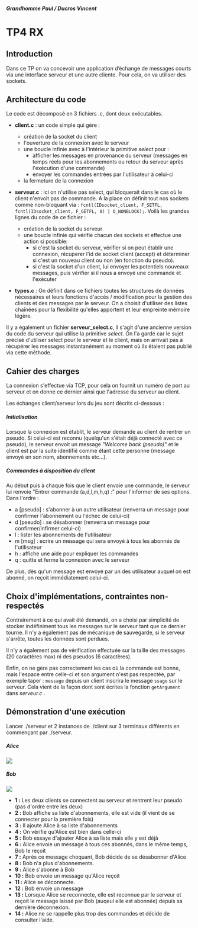 ##### Grandhomme Paul / Ducros Vincent

# TP4 RX

## Introduction

Dans ce TP on va concevoir une application d’échange de
messages courts via une interface serveur et une autre cliente. Pour cela, on va utiliser des sockets.

## Architecture du code

Le code est décomposé en 3 fichiers .c, dont deux exécutables.

- **client.c** : un code simple qui gère : 
    + création de la socket du client
    + l'ouverture de la connexion avec le serveur
    + une boucle infinie avec à l'intérieur la primitive *select* pour : 
        - afficher les messages en provenance du serveur (messages en temps réels pour les abonnements ou retour du serveur après l'exécution d'une commande)
        - envoyer les commandes entrées par l'utilisateur à celui-ci
    + la fermeture de la connexion
- **serveur.c** : ici on n'utilise pas select, qui bloquerait dans le cas où le client n'envoit pas de commande. A la place on définit tout nos sockets comme non-bloquant via : `fcntl(IDsocket_client, F_SETFL, fcntl(IDsocket_client, F_GETFL, 0) | O_NONBLOCK);`. Voilà les grandes lignes du code de ce fichier :
    + création de la socket du serveur
    + une boucle infinie qui vérifie chacun des sockets et effectue une action si possible:
        + si c'est la socket du serveur, vérifier si on peut établir une connexion, récuperer l'id de socket client (accept) et déterminer si c'est un nouveau client ou non (en fonction du pseudo).
        + si c'est la socket d'un client, lui envoyer les potentiels nouveaux messages, puis vérifier si il nous a envoyé une commande et l'exécuter

- **types.c** : On définit dans ce fichiers toutes les structures de données nécessaires et leurs fonctions d'accès / modification pour la gestion des clients et des messages par le serveur. On a choisit d'utiliser des listes chaînées pour la flexibilité qu'elles apportent et leur empreinte mémoire légère.

Il y a également un fichier **serveur_select.c**, il s'agit d'une ancienne version du code du serveur qui utilise la primitive *select*. On l'a gardé car le sujet précisé d'utiliser select pour le serveur et le client, mais on arrivait pas à récupérer les messages instantanément au moment où ils étaient pas publié via cette méthode.

## Cahier des charges

La connexion s'effectue via TCP, pour cela on fournit un numéro de port au serveur et on donne ce dernier ainsi que l'adresse du serveur au client.

Les échanges client/serveur lors du jeu sont décrits ci-dessous : 
##### Initialisation
Lorsque la connexion est établit, le serveur demande au client de rentrer un pseudo. Si celui-ci est reconnu (quelqu'un s'était déjà connecté avec ce pseudo), le serveur envoit un message *"Welcome back (pseudo)"* et le client est par la suite identifié comme étant cette personne (message envoyé en son nom, abonnements etc...).

##### Commandes à disposition du client

Au début puis à chaque fois que le client envoie une commande, le serveur lui renvoie "Entrer commande (a,d,l,m,h,q) :" pour l'informer de ses options. Dans l'ordre : 
- a [pseudo] : s'abonner à un autre utilisateur (renverra un message pour confirmer l'abonnement ou l'échec de celui-ci)
- d [pseudo] : se désabonner (renverra un message pour confirmer/infirmer celui-ci)
- l : lister les abonnements de l'utilisateur
- m [msg] : ecrire un message qui sera envoyé à tous les abonnés de l'utilisateur
- h : affiche une aide pour expliquer les commandes
- q : quitte et ferme la connexion avec le serveur

De plus, dès qu'un message est envoyé par un des utilisateur auquel on est abonné, on reçoit immédiatement celui-ci.


## Choix d'implémentations, contraintes non-respectés

Contrairement à ce qui avait été demandé, on a choisi par simplicité de stocker indéfiniment tous les messages sur le serveur tant que ce dernier tourne. Il n'y a également pas de mécanique de sauvegarde, si le serveur s'arrête, toutes les données sont perdues.

Il n'y a également pas de vérification effectuée sur la taille des messages (20 caractères max) ni des pseudos (6 caractères).

Enfin, on ne gère pas correctement les cas où la commande est bonne, mais l'espace entre celle-ci et son argument n'est pas respectée, par exemple taper : `message` depuis un client inscrira le message `ssage` sur le serveur. Cela vient de la façon dont sont écrites la fonction `getArgument` dans *serveur.c* .


## Démonstration d'une exécution

Lancer ./serveur et 2 instances de ./client sur 3 terminaux différents en commençant par ./serveur.

##### Alice
![](https://cdn.discordapp.com/attachments/992077049344819281/1058485784103108648/rxtp4_1.jpg)

##### Bob
![](https://cdn.discordapp.com/attachments/992077049344819281/1058485783910162463/rxtp4_2.jpg)

* **1 :** Les deux clients se connectent au serveur et rentrent leur pseudo (pas d'ordre entre les deux)
* **2 :** Bob affiche sa liste d'abonnements, elle est vide (il vient de se connecter pour la première fois)
* **3 :** Il ajoute Alice à sa liste d'abonnements
* **4 :** On vérifie qu'Alice est bien dans celle-ci
* **5 :** Bob essaye d'ajouter Alice à sa liste mais elle y est déjà
* **6 :** Alice envoie un message à tous ces abonnés, dans le même temps, Bob le reçoit
* **7 :** Après ce message choquant, Bob décide de se désabonner d'Alice
* **8 :** Bob n'a plus d'abonnements.
* **9 :** Alice s'abonne à Bob
* **10 :** Bob envoie un message qu'Alice reçoit
* **11 :** Alice se déconnecte.
* **12 :** Bob envoie un message 
* **13 :** Lorsque Alice se reconnecte, elle est reconnue par le serveur et reçoit le message laissé par Bob (auqeul elle est abonnée) depuis sa dernière déconnexion.
* **14 :** Alice ne se rappelle plus trop des commandes et décide de consulter l'aide.